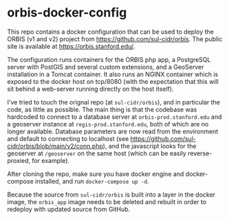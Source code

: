 # orbis-docker-config

This repo contains a docker configuration that can be used to deploy the ORBIS (v1 and v2) project from https://github.com/sul-cidr/orbis.  The public site is available at https://orbis.stanford.edu/.

The configuration runs containers for the ORBIS php app, a PostgreSQL server with PostGIS and several custom extensions, and a GeoServer installation in a Tomcat container.  It also runs an NGINX container which is exposed to the docker host on tcp/8080 (with the expectation that this will sit behind a web-server running directly on the host itself).

I've tried to touch the orignal repo (at `sul-cidr/orbis`), and in particular the code, as little as possible.  The main thing is that the codebase was hardcoded to connect to a database server at `orbis-prod.stanford.edu` and a geoserver instance at `regis-prod.stanford.edu`, both of which are no longer available.  Database parameters are now read from the environment and default to connecting to localhost (see https://github.com/sul-cidr/orbis/blob/main/v2/conn.php), and the javascript looks for the geoserver at `/geoserver` on the same host (which can be easily reverse-proxied, for example).

After cloning the repo, make sure you have docker engine and docker-compose installed, and run `docker-compose up -d`.

Because the source from `sul-cidr/orbis` is built into a layer in the docker image, the `orbis_app` image needs to be deleted and rebuilt in order to redeploy with updated source from GitHub.

